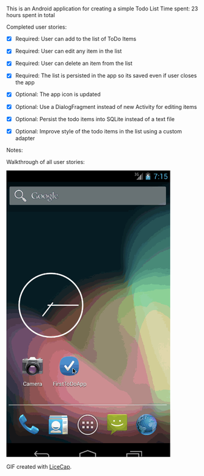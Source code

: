 # 

This is an Android  application for creating a simple Todo List
Time spent: 23 hours spent in total

Completed user stories:

 * [x] Required: User can add to the list of ToDo Items
 * [x] Required: User can edit any item in the list
 * [x] Required: User can delete an item from the list
 * [x] Required: The list is persisted in the app so its saved even if user closes the app
 * [x] Optional: The app icon is updated
 * [x] Optional: Use a DialogFragment instead of new Activity for editing items
 * [x] Optional: Persist the todo items into SQLite instead of a text file
 * [x] Optional: Improve style of the todo items in the list using a custom adapter

 
Notes:

Walkthrough of all user stories:

![Video Walkthrough](demo-todo-app.gif)

GIF created with [LiceCap](http://www.cockos.com/licecap/).
